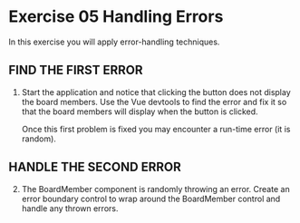 Exercise 05 Handling Errors
===========================

In this exercise you will apply error-handling techniques.


## FIND THE FIRST ERROR

1. Start the application and notice that clicking the button does not display the 
	board members. Use the Vue devtools to find the error and fix it so that the
	board members will display when the button is clicked.

	Once this first problem is fixed you may encounter a run-time error (it is random).


## HANDLE THE SECOND ERROR

2. The BoardMember component is randomly throwing an error. Create an error boundary
	control to wrap around the BoardMember control and handle any thrown errors.

